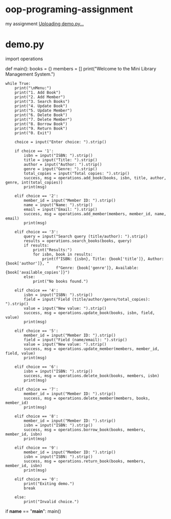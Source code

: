 # oop-programing-assignment
my assignment
[Uploading demo.py…]()
# demo.py
import operations

def main():
    books = {}
    members = []
    print("Welcome to the Mini Library Management System.")

    while True:
        print("\nMenu:")
        print("1. Add Book")
        print("2. Add Member")
        print("3. Search Books")
        print("4. Update Book")
        print("5. Update Member")
        print("6. Delete Book")
        print("7. Delete Member")
        print("8. Borrow Book")
        print("9. Return Book")
        print("0. Exit")

        choice = input("Enter choice: ").strip()

        if choice == '1':
            isbn = input("ISBN: ").strip()
            title = input("Title: ").strip()
            author = input("Author: ").strip()
            genre = input("Genre: ").strip()
            total_copies = input("Total copies: ").strip()
            success, msg = operations.add_book(books, isbn, title, author, genre, int(total_copies))
            print(msg)

        elif choice == '2':
            member_id = input("Member ID: ").strip()
            name = input("Name: ").strip()
            email = input("Email: ").strip()
            success, msg = operations.add_member(members, member_id, name, email)
            print(msg)

        elif choice == '3':
            query = input("Search query (title/author): ").strip()
            results = operations.search_books(books, query)
            if results:
                print("Results:")
                for isbn, book in results:
                    print(f"ISBN: {isbn}, Title: {book['title']}, Author: {book['author']}, "
                          f"Genre: {book['genre']}, Available: {book['available_copies']}")
            else:
                print("No books found.")

        elif choice == '4':
            isbn = input("ISBN: ").strip()
            field = input("Field (title/author/genre/total_copies): ").strip()
            value = input("New value: ").strip()
            success, msg = operations.update_book(books, isbn, field, value)
            print(msg)

        elif choice == '5':
            member_id = input("Member ID: ").strip()
            field = input("Field (name/email): ").strip()
            value = input("New value: ").strip()
            success, msg = operations.update_member(members, member_id, field, value)
            print(msg)

        elif choice == '6':
            isbn = input("ISBN: ").strip()
            success, msg = operations.delete_book(books, members, isbn)
            print(msg)

        elif choice == '7':
            member_id = input("Member ID: ").strip()
            success, msg = operations.delete_member(members, books, member_id)
            print(msg)

        elif choice == '8':
            member_id = input("Member ID: ").strip()
            isbn = input("ISBN: ").strip()
            success, msg = operations.borrow_book(books, members, member_id, isbn)
            print(msg)

        elif choice == '9':
            member_id = input("Member ID: ").strip()
            isbn = input("ISBN: ").strip()
            success, msg = operations.return_book(books, members, member_id, isbn)
            print(msg)

        elif choice == '0':
            print("Exiting demo.")
            break

        else:
            print("Invalid choice.")


if __name__ == "__main__":
    main()
